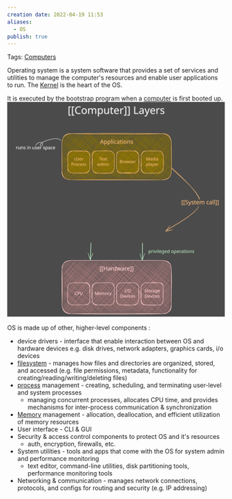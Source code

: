 ```yaml
---
creation date: 2022-04-19 11:53
aliases:
  - OS
publish: true
---
```

Tags: [Computers](../Computers.md) 

Operating system is a system software that provides a set of services and utilities to manage the computer's resources and enable user applications to run. The [Kernel](./Kernel.md) is the heart of the OS.

It is executed by the bootstrap program when a [computer](../Computers.md) is first booted up. 
![Drawing_2023-06-19 computer layers diagram.excalidraw](../images/Drawing_2023-06-19%20computer%20layers%20diagram.svg)

OS is made up of other, higher-level components :
- device drivers - interface that enable interaction between OS and hardware devices e.g. disk drives, network adapters, graphics cards, i/o devices
- [filesystem](./Linux%20Filesystem.md) - manages how files and directories are organized, stored, and accessed (e.g. file permissions, metadata, functionality for creating/reading/writing/deleting files)
- [process](./Processes%20vs%20Threads.md) management - creating, scheduling, and terminating user-level and system processes
	- managing concurrent processes, allocates CPU time, and provides mechanisms for inter-process communication & synchronization
- [Memory](Memory.md) management - allocation, deallocation, and efficient utilization of memory resources
- User interface - CLI  & GUI
- Security & access control components to protect OS and it's resources
	- auth, encryption, firewalls, etc.
- System utilities - tools and apps that come with the OS for system admin and performance monitoring
	- text editor, command-line utilities, disk partitioning tools, performance monitoring tools
 - Networking & communication - manages network connections, protocols, and configs for routing and security (e.g. IP addressing)